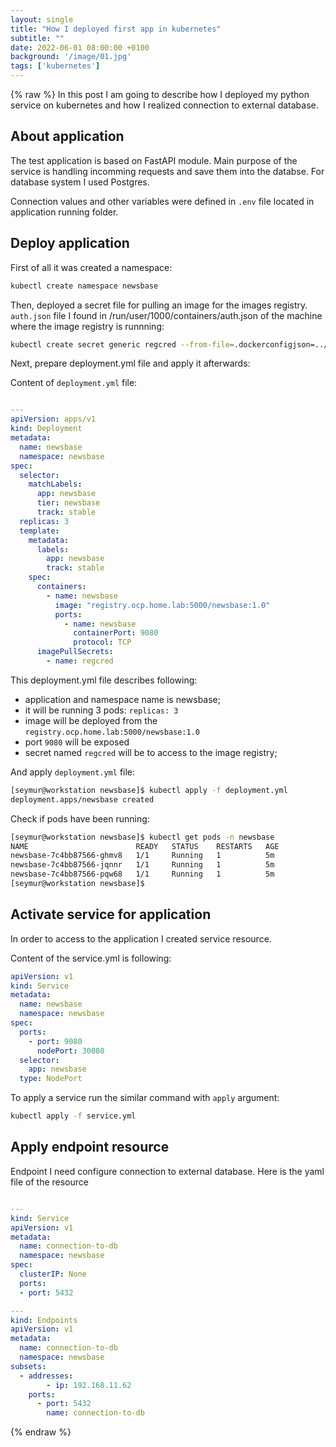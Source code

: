 ```yaml
---
layout: single
title: "How I deployed first app in kubernetes"
subtitle: ""
date: 2022-06-01 08:00:00 +0100
background: '/image/01.jpg'
tags: ['kubernetes']
---
```


{% raw %}
In this post I am going to describe how I deployed my python service on kubernetes and how I realized connection to external database. 

## About application

The test application is based on FastAPI module. Main purpose of the service is handling incomming requests and save them into the databse. For database system I used Postgres. 

Connection values and other variables were defined in ``.env`` file located in application running folder.

## Deploy application


First of all it was created a namespace:

````bash
kubectl create namespace newsbase
````

Then, deployed a secret file for pulling an image for the images registry. ``auth.json`` file I found in /run/user/1000/containers/auth.json of the machine where the image registry is runnning:

````bash
kubectl create secret generic regcred --from-file=.dockerconfigjson=../auth.json --type=kubernetes.io/dockerconfigjson -n newsbase
````

Next, prepare deployment.yml file and apply it afterwards:

Content of ``deployment.yml`` file:

````yaml

---
apiVersion: apps/v1
kind: Deployment
metadata:
  name: newsbase
  namespace: newsbase
spec:
  selector:
    matchLabels:
      app: newsbase
      tier: newsbase
      track: stable
  replicas: 3
  template:
    metadata:
      labels:
        app: newsbase
        track: stable
    spec:
      containers:
        - name: newsbase
          image: "registry.ocp.home.lab:5000/newsbase:1.0"
          ports:
            - name: newsbase
              containerPort: 9080
              protocol: TCP
      imagePullSecrets:
        - name: regcred
````

This deployment.yml file describes following:
- application and namespace name is newsbase;
- it will be running 3 pods: ``replicas: 3``
- image will be deployed from the ``registry.ocp.home.lab:5000/newsbase:1.0``
- port ``9080`` will be exposed
- secret named ``regcred`` will be to access to the image registry;

And apply ``deployment.yml`` file:

````bash
[seymur@workstation newsbase]$ kubectl apply -f deployment.yml 
deployment.apps/newsbase created
````

Check if pods have been running:

````bash
[seymur@workstation newsbase]$ kubectl get pods -n newsbase
NAME                        READY   STATUS    RESTARTS   AGE
newsbase-7c4bb87566-ghmv8   1/1     Running   1          5m
newsbase-7c4bb87566-jqnnr   1/1     Running   1          5m
newsbase-7c4bb87566-pqw68   1/1     Running   1          5m
[seymur@workstation newsbase]$ 

````

## Activate service for application

In order to access to the application I created service resource. 

Content of the service.yml is following:

````yaml
apiVersion: v1
kind: Service
metadata:
  name: newsbase
  namespace: newsbase
spec:
  ports:
    - port: 9080
      nodePort: 30080
  selector:
    app: newsbase
  type: NodePort

````

To apply a service run the similar command with ``apply`` argument:

````bash
kubectl apply -f service.yml
````

## Apply endpoint resource

Endpoint I need configure connection to external database. Here is the yaml file of the resource

````yaml

---
kind: Service
apiVersion: v1
metadata:
  name: connection-to-db
  namespace: newsbase
spec:
  clusterIP: None
  ports:
  - port: 5432

---
kind: Endpoints
apiVersion: v1
metadata:
  name: connection-to-db
  namespace: newsbase
subsets:
  - addresses:
        - ip: 192.168.11.62
    ports:
      - port: 5432
        name: connection-to-db

````

{% endraw %}
